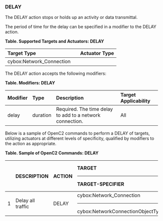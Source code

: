 ### DELAY
The DELAY action stops or holds up an activity or data transmittal.

The period of time for the delay can be specified in a modifier to the DELAY action.

**Table. Supported Targets and Actuators: DELAY**

| Target Type |  | Actuator Type | 
| :--- | :--- | :--- | 
| cybox:Network_Connection |  |  | 

The DELAY action accepts the following modifiers:

**Table. Modifiers: DELAY**

| Modifier | Type | Description | Target Applicability | 
| :--- | :--- | :--- | :--- | 
| delay | duration | Required. The time delay to add to a network connection. | All | 

Below is a sample of OpenC2 commands to perform a DELAY of targets, utilizing actuators at different levels of specificity, qualified by modifiers to the action as appropriate.

**Table. Sample of OpenC2 Commands: DELAY**

|  | DESCRIPTION | ACTION | TARGET<hr>TARGET-SPECIFIER | ACTUATOR<hr>ACTUATOR-SPECIFIER | MODIFIER | 
| :--- | :--- | :--- | :--- | :--- | :--- | 
| 1 | Delay all traffic | DELAY | cybox:Network_Connection<hr>cybox:NetworkConnectionObjectType | <hr> | delay | 

